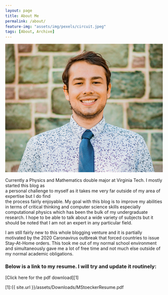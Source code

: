 ```yaml
---
layout: page
title: About Me
permalink: /about/
feature-img: "assets/img/pexels/circuit.jpeg"
tags: [About, Archive]
---
```


![Pic of me](/assets/img/avatars/ProfilePic.png)

Currently a Physics and Mathematics double major at Virginia Tech. I mostly started this blog as       
a personal challenge to myself as it takes me very far outside of my area of expertise but I do find   
the process fairly enjoyable. My goal with this blog is to improve my abilities in terms of critical 
thinking and computer science skills especially computational physics which has been the bulk 
of my undergraduate research. I hope to be able to talk about a wide variety of subjects but it
should be noted that I am not an expert in any particular field.

I am still fairly new to this whole blogging venture and it is partially motivated by 
the 2020 Caronavirus outbreak that forced countries to issue Stay-At-Home orders. 
This took me out of my normal school environment and simultaneously gave me a lot of 
free time and not much else outside of my normal academic obligations.
### Below is a link to my resume. I will try and update it routinely:

[Click here for the pdf download][1]

[1]:{{ site.url }}/assets/Downloads/MStoeckerResume.pdf
 
